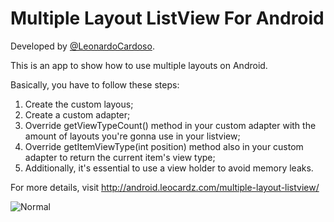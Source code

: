 Multiple Layout ListView For Android
========================

Developed by <a href='https://github.com/LeonardoCardoso' target='_blank'>@LeonardoCardoso</a>. 

This is an app to show how to use multiple layouts on Android.

Basically, you have to follow these steps:

1. Create the custom layous;
2. Create a custom adapter;
3. Override getViewTypeCount() method in your custom adapter with the amount of layouts you're gonna use in your listview;
4. Override getItemViewType(int position) method also in your custom adapter to return the current item's view type;
5. Additionally, it's essential to use a view holder to avoid memory leaks.


For more details, visit http://android.leocardz.com/multiple-layout-listview/


![Normal](https://dl.dropbox.com/s/b0iuiso6wis2c1m/multi.gif)
